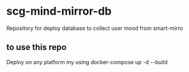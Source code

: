 # scg-mind-mirror-db
Repository for deploy database to collect user mood from smart-mirro
## to use this repo
Deploy on any platform my using docker-compose up -d --build
